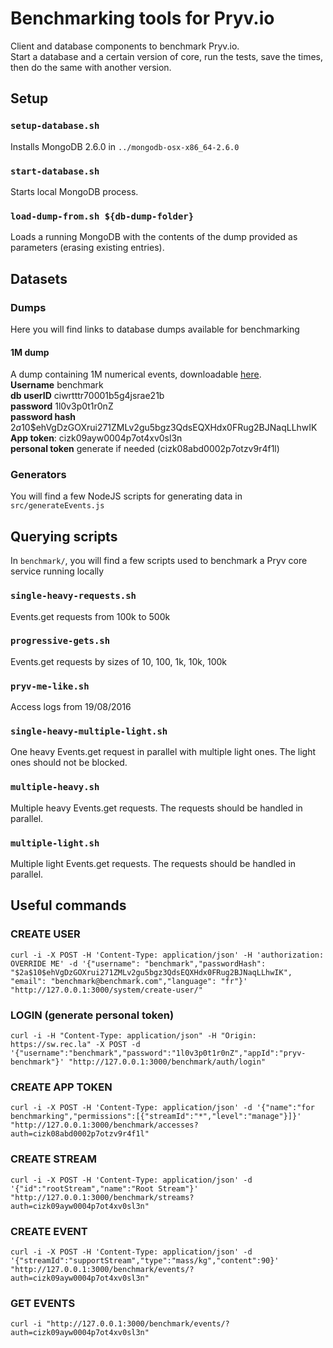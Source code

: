 # Benchmarking tools for Pryv.io

Client and database components to benchmark Pryv.io.  
Start a database and a certain version of core, run the tests, save the times, then do the same with another version.


## Setup

### `setup-database.sh`

Installs MongoDB 2.6.0 in `../mongodb-osx-x86_64-2.6.0`

### `start-database.sh`

Starts local MongoDB process.

### `load-dump-from.sh ${db-dump-folder}`

Loads a running MongoDB with the contents of the dump provided as parameters (erasing existing entries).


## Datasets

### Dumps

Here you will find links to database dumps available for benchmarking

#### 1M dump

A dump containing 1M numerical events, downloadable [here](https://drive.google.com/open?id=0B6hiVSUep65USi16cnRSZTQ2bFU).  
**Username** benchmark  
**db userID** ciwrtttr70001b5g4jsrae21b  
**password** 1l0v3p0t1r0nZ  
**password hash** $2a$10$ehVgDzGOXrui271ZMLv2gu5bgz3QdsEQXHdx0FRug2BJNaqLLhwIK  
**App token**: cizk09ayw0004p7ot4xv0sl3n  
**personal token** generate if needed (cizk08abd0002p7otzv9r4f1l)  

### Generators

You will find a few NodeJS scripts for generating data in `src/generateEvents.js`


## Querying scripts

In `benchmark/`, you will find a few scripts used to benchmark a Pryv core service running locally

### `single-heavy-requests.sh`

Events.get requests from 100k to 500k

### `progressive-gets.sh`

Events.get requests by sizes of 10, 100, 1k, 10k, 100k

### `pryv-me-like.sh`

Access logs from 19/08/2016

### `single-heavy-multiple-light.sh`

One heavy Events.get request in parallel with multiple light ones. The light ones should not be blocked.

### `multiple-heavy.sh`

Multiple heavy Events.get requests. The requests should be handled in parallel.

### `multiple-light.sh`

Multiple light Events.get requests. The requests should be handled in parallel.


## Useful commands

### CREATE USER

`curl -i -X POST -H 'Content-Type: application/json' -H 'authorization: OVERRIDE ME' -d '{"username": "benchmark","passwordHash": "$2a$10$ehVgDzGOXrui271ZMLv2gu5bgz3QdsEQXHdx0FRug2BJNaqLLhwIK", "email": "benchmark@benchmark.com","language": "fr"}' "http://127.0.0.1:3000/system/create-user/"`

### LOGIN (generate personal token)

`curl -i -H "Content-Type: application/json" -H "Origin: https://sw.rec.la" -X POST -d '{"username":"benchmark","password":"1l0v3p0t1r0nZ","appId":"pryv-benchmark"}' "http://127.0.0.1:3000/benchmark/auth/login"`

### CREATE APP TOKEN

`curl -i -X POST -H 'Content-Type: application/json' -d '{"name":"for benchmarking","permissions":[{"streamId":"*","level":"manage"}]}' "http://127.0.0.1:3000/benchmark/accesses?auth=cizk08abd0002p7otzv9r4f1l"`

### CREATE STREAM

`curl -i -X POST -H 'Content-Type: application/json' -d '{"id":"rootStream","name":"Root Stream"}' "http://127.0.0.1:3000/benchmark/streams?auth=cizk09ayw0004p7ot4xv0sl3n"`

### CREATE EVENT

`curl -i -X POST -H 'Content-Type: application/json' -d '{"streamId":"supportStream","type":"mass/kg","content":90}' "http://127.0.0.1:3000/benchmark/events/?auth=cizk09ayw0004p7ot4xv0sl3n"`

### GET EVENTS

`curl -i "http://127.0.0.1:3000/benchmark/events/?auth=cizk09ayw0004p7ot4xv0sl3n"`
